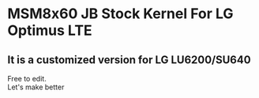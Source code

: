 # MSM8x60 JB Stock Kernel For LG Optimus LTE
## It is a customized version for LG LU6200/SU640
Free to edit.  
Let's make better  
